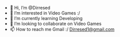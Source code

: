 - 👋 Hi, I’m @Dirresed
- 👀 I’m interested in Video Games :/
- 🌱 I’m currently learning Developing
- 💞️ I’m looking to collaborate on Video Games
- 📫 How to reach me Gmail :/ Dirresed1@gmail.com

<!---
Dirresed/Dirresed is a ✨ special ✨ repository because its `README.md` (this file) appears on your GitHub profile.
You can click the Preview link to take a look at your changes.
--->
